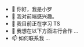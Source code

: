 - 👋 你好，我是小罗
- 👀 我对前端感兴趣。
- 🌱 我目前正在学习 TS
- 💞️ 我想在以下方面进行合作 ...
- 📫 如何联系我 ...

<!---
18508477884/18508477884是一个✨特别的✨仓库，因为它的`README.md`（这个文件）出现在你的GitHub配置文件中。
你可以点击预览链接来看看你的改动。
--->
